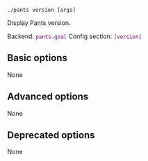 ```
./pants version [args]
```
Display Pants version.

Backend: <span style="color: purple"><code>pants.goal</code></span>
Config section: <span style="color: purple"><code>[version]</code></span>

## Basic options

None

## Advanced options

None

## Deprecated options

None


